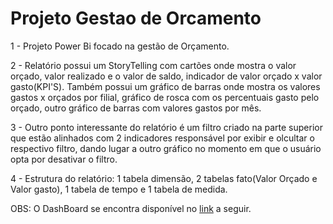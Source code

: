 # Projeto Gestao de Orcamento

1 - Projeto Power Bi focado na gestão de Orçamento.
    
	
2 -  Relatório possui um StoryTelling com cartões onde mostra o valor orçado, valor realizado e o valor
     de saldo, indicador de valor orçado x valor gasto(KPI'S). Também possui um gráfico de barras onde mostra
	 os valores gastos x orçados por filial, gráfico de rosca com os percentuais gasto pelo orçado, outro gráfico 
	 de barras com valores gastos por mês.
	 
	 
3 - Outro ponto interessante do relatório é um filtro criado na parte superior que estão alinhados com 2 indicadores
    responsável por exibir e olcultar o respectivo filtro, dando lugar a outro gráfico no momento em que o usuário 
	opta por desativar o filtro.
	
	
4 - Estrutura do relatório: 1 tabela dimensão, 2 tabelas fato(Valor Orçado e Valor gasto), 1 tabela de tempo e 1 tabela de medida.	
	

OBS: O DashBoard se encontra disponível no [link](https://app.powerbi.com/reportEmbed?reportId=943d5dd8-f382-4d0f-8381-ade992e210e7&autoAuth=true&ctid=72713a7c-8d7e-46d7-81d1-539fb9c32b8c)
     a seguir.

